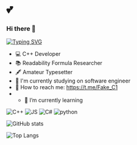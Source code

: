 # 💕
### Hi there 👋
[![Typing SVG](https://readme-typing-svg.herokuapp.com?font=Fira+Code&size=18&pause=1000&background=FFFFFF00&vCenter=true&width=435&lines=I%60am+a+software+engineer+student)](https://git.io/typing-svg)
- :computer: C++ Developer
- :books: Readability Formula Researcher
- :fountain_pen: Amateur Typesetter
- 🔭 I'm currently studying on software engineer
- 💬 How to reach me: https://t.me/Fake_C1
- - 🌱 I’m currently learning

![C++](https://img.shields.io/badge/-C++-00121d?style=for-the-badge&logo=C%2b%2b&logoColor=f34a7e)
![JS](https://img.shields.io/badge/-JavaScript-00121d?style=for-the-badge&logo=javascript&logoColor=FFD638)
![C#](https://img.shields.io/badge/-C%23-00121d?style=for-the-badge&logo=c-sharp&logoColor=0deb20)
![python](https://img.shields.io/badge/-python-00121d?style=for-the-badge&logo=python&logoColor=b17312)

![GitHub stats](https://github-readme-stats.vercel.app/api?username=MaximFLUNN&show_icons=true&theme=tokyonight)

<!--![GitHub stats](https://github-readme-stats.vercel.app/api?username=MaximFLUNN&show_icons=true&theme=tokyonight&locale=ru)>

<!--[![Top Langs](https://github-readme-stats.vercel.app/api/top-langs/?username=MaximFLUNN&layout=compact)](https://github.com/MaximFLUNN/github-readme-stats)-->
![Top Langs](https://github-readme-stats.vercel.app/api/top-langs/?username=MaximFLUNN&theme=tokyonight)
<!--

Here are some ideas to get you started:

- 🔭 I’m currently working on ...
- 🌱 I’m currently learning ...
- 👯 I’m looking to collaborate on ...
- 🤔 I’m looking for help with ...
- 💬 Ask me about ...
- 📫 How to reach me: ...
- 😄 Pronouns: ...
- ⚡ Fun fact: ...
-->

